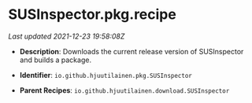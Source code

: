 # SUSInspector.pkg.recipe

_Last updated 2021-12-23 19:58:08Z_

- **Description**: Downloads the current release version of SUSInspector and builds a package.

- **Identifier**: `io.github.hjuutilainen.pkg.SUSInspector`

- **Parent Recipes**: `io.github.hjuutilainen.download.SUSInspector`